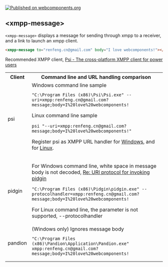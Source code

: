 [![Published on webcomponents.org](https://img.shields.io/badge/webcomponents.org-published-blue.svg)](https://www.webcomponents.org/element/renfeng/xmpp-message)

## &lt;xmpp-message&gt;

`<xmpp-message>` displays a message for sending through xmpp to a receiver, and a link to launch an xmpp client.

<!--
```
<custom-element-demo>
  <template>
    <link rel="import" href="xmpp-message.html">
    <next-code-block></next-code-block>
  </template>
</custom-element-demo>
```
-->
```html
<xmpp-message to="renfeng.cn@gmail.com" body="I love webcomponents!"></xmpp-message>
```

Recommended XMPP client, [Psi - The cross-platform XMPP client for power users](http://psi-im.org/)

<table>
    <tr>
        <th>Client</th>
        <th>Command line and URL handling comparison</th>
    </tr>
    <tr>
        <td>psi</td>
        <td>
Windows command line sample

```
"C:\Program Files (x86)\Psi\Psi.exe" --uri=xmpp:renfeng.cn@gmail.com?message;body=I%20love%20webcomponents!
```

Linux command line sample

```
psi "--uri=xmpp:renfeng.cn@gmail.com?message;body=I%20love%20webcomponents!"
```

Register psi as XMPP URL handler for [Windows](xmpp.reg), and for [Linux](xmpp.sh).
</td>
    </tr>
    <tr>
        <td>pidgin</td>
        <td>

For Windows command line, white space in message body is not decoded, [Re: URI protocol for invoking pidgin](https://pidgin.im/pipermail/support/2012-August/025695.html)

```
"C:\Program Files (x86)\Pidgin\pidgin.exe" --protocolhandler=xmpp:renfeng.cn@gmail.com?message;body=I%20love%20webcomponents!
```

For Linux command line, the parameter is not supported, --protocolhandler
</td>
    </tr>
    <tr>
        <td>pandion</td>
        <td>
(Windows only) Ignores message body

```
"C:\Program Files (x86)\Pandion\Application\Pandion.exe" xmpp:renfeng.cn@gmail.com?message;body=I%20love%20webcomponents!
```
</td>
    </tr>
</table>
